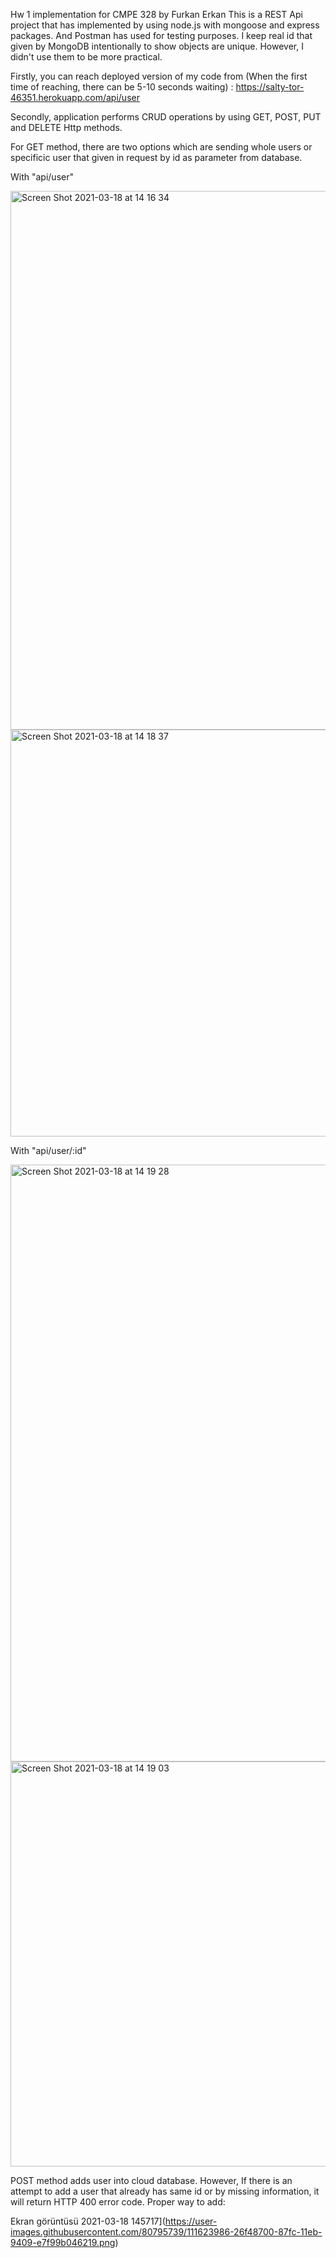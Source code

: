 Hw 1 implementation for CMPE 328 by Furkan Erkan
This is a REST Api project that has implemented by using node.js with mongoose and express packages. And Postman has used for testing purposes. I keep real id that given by MongoDB intentionally to show objects are unique. However, I didn't use them to be more practical.

Firstly, you can reach deployed version of my code from (When the first time of reaching, there can be 5-10 seconds waiting) :
https://salty-tor-46351.herokuapp.com/api/user

Secondly, application performs CRUD operations by using GET, POST, PUT and DELETE Http methods.

For GET method, there are two options which are sending whole users or specificic user that given in request by id as parameter from database.

With "api/user"

<img width="862" alt="Screen Shot 2021-03-18 at 14 16 34" src="https://user-images.githubusercontent.com/80795739/111619934-2c9b9e00-87f7-11eb-95b3-13cc8c4ead90.png">
<img width="651" alt="Screen Shot 2021-03-18 at 14 18 37" src="https://user-images.githubusercontent.com/80795739/111619995-3cb37d80-87f7-11eb-9e6a-bcf604f48e50.png">

With "api/user/:id"

<img width="955" alt="Screen Shot 2021-03-18 at 14 19 28" src="https://user-images.githubusercontent.com/80795739/111620015-4341f500-87f7-11eb-98a9-42895d7bd955.png">
<img width="648" alt="Screen Shot 2021-03-18 at 14 19 03" src="https://user-images.githubusercontent.com/80795739/111620024-44732200-87f7-11eb-9fec-3cbd98344959.png">

POST method adds user into cloud database. However, If there is an attempt to add a user that already has same id or by missing information, it will return HTTP 400 error code. 
Proper way to add:

Ekran görüntüsü 2021-03-18 145717](https://user-images.githubusercontent.com/80795739/111623986-26f48700-87fc-11eb-9409-e7f99b046219.png)

